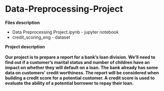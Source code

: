 # Data-Preprocessing-Project
<b> Files description </b>
<ul>
<li> Data Preprocessing Project.ipynb - jupyter notebook </li>
<li> credit_scoring_eng - dataset </li>
</ul>

<p><b>Project description<b> <br><br>
Our project is to prepare a report for a bank&rsquo;s loan division. We&rsquo;ll need to find out if a customer&rsquo;s marital status and number of children have an impact on whether they will default on a loan. The bank already has some data on customers&rsquo; credit worthiness. The report will be considered when building a credit score for a potential customer. A credit score is used to evaluate the ability of a potential borrower to repay their loan.</p>
